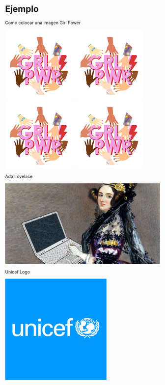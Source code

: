 # Ejemplo
Como colocar una imagen
Girl Power

 ![Image text](https://github.com/ShirlyBarzola/Ejemplo/blob/main/assets/img.png)  ![Image text](https://github.com/ShirlyBarzola/Ejemplo/blob/main/assets/img.png)
  ![Image text](https://github.com/ShirlyBarzola/Ejemplo/blob/main/assets/img.png) ![Image text](https://github.com/ShirlyBarzola/Ejemplo/blob/main/assets/img.png)
 
 
Ada Lovelace

 ![Image text](https://github.com/ShirlyBarzola/Ejemplo/blob/main/assets/mujeres-programadoras.jpeg)
 
 Unicef Logo
 
 ![Image text](https://github.com/ShirlyBarzola/Ejemplo/blob/main/assets/unicef_twitter1.png)
